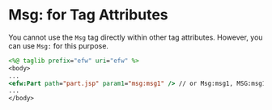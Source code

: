 # Msg: for Tag Attributes

You cannot use the `Msg` tag directly within other tag attributes. However, you can use `Msg:` for this purpose.

```jsp
<%@ taglib prefix="efw" uri="efw" %>
<body>
...
<efw:Part path="part.jsp" param1="msg:msg1" /> // or Msg:msg1, MSG:msg1
...
</body>
```
